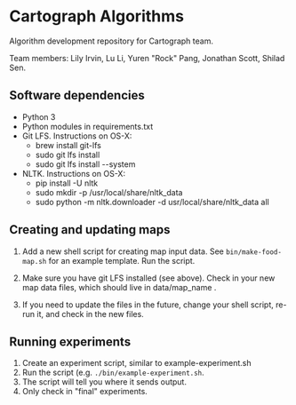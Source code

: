 # Cartograph Algorithms
Algorithm development repository for Cartograph team.

Team members: Lily Irvin, Lu Li, Yuren "Rock" Pang, Jonathan Scott, Shilad Sen.

## Software dependencies

* Python 3
* Python modules in requirements.txt
* Git LFS. Instructions on OS-X:
   * brew install git-lfs
   * sudo git lfs install
   * sudo git lfs install --system
* NLTK. Instructions on OS-X:
    * pip install -U nltk
    * sudo mkdir -p /usr/local/share/nltk_data
    * sudo python -m nltk.downloader -d usr/local/share/nltk_data all
   
   
## Creating and updating maps

1. Add a new shell script for creating map input data. 
See `bin/make-food-map.sh` for an example template. Run the script.

2. Make sure you have git LFS installed (see above).
 Check in your new map data files, which should live in data/map_name .
 
3. If you need to update the files in the future, change your shell script, re-run it, and check in the new files.  


## Running experiments

1. Create an experiment script, similar to example-experiment.sh
2. Run the script (e.g. `./bin/example-experiment.sh`.
3. The script will tell you where it sends output.
4. Only check in "final" experiments.
